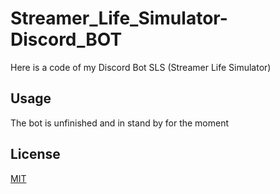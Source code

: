 # Streamer_Life_Simulator-Discord_BOT
Here is a code of my Discord Bot SLS (Streamer Life Simulator)

## Usage

The bot is unfinished and in stand by for the moment

## License
[MIT](https://choosealicense.com/licenses/mit/)
